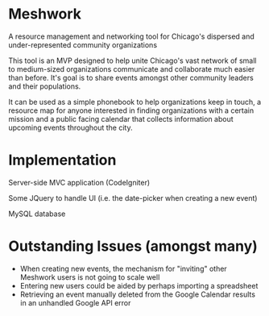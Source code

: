 Meshwork
========

A resource management and networking tool for Chicago's dispersed and under-represented community organizations

This tool is an MVP designed to help unite Chicago's vast network of small to medium-sized organizations communicate and collaborate much easier than before. It's goal is to share events amongst other community leaders and their populations. 

It can be used as a simple phonebook to help organizations keep in touch, a resource map for anyone interested in finding organizations with a certain mission and a public facing calendar that collects information about upcoming events throughout the city.


Implementation
==============
Server-side MVC application (CodeIgniter) 

Some JQuery to handle UI (i.e. the date-picker when creating a new event)

MySQL database


Outstanding Issues (amongst many)
==================
- When creating new events, the mechanism for "inviting" other Meshwork users is not going to scale well
- Entering new users could be aided by perhaps importing a spreadsheet
- Retrieving an event manually deleted from the Google Calendar results in an unhandled Google API error
